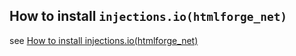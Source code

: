 ## How to install `injections.io(htmlforge_net)`
see [How to install injections.io(htmlforge_net)](https://github.com/perriera/htmlforge_net)
